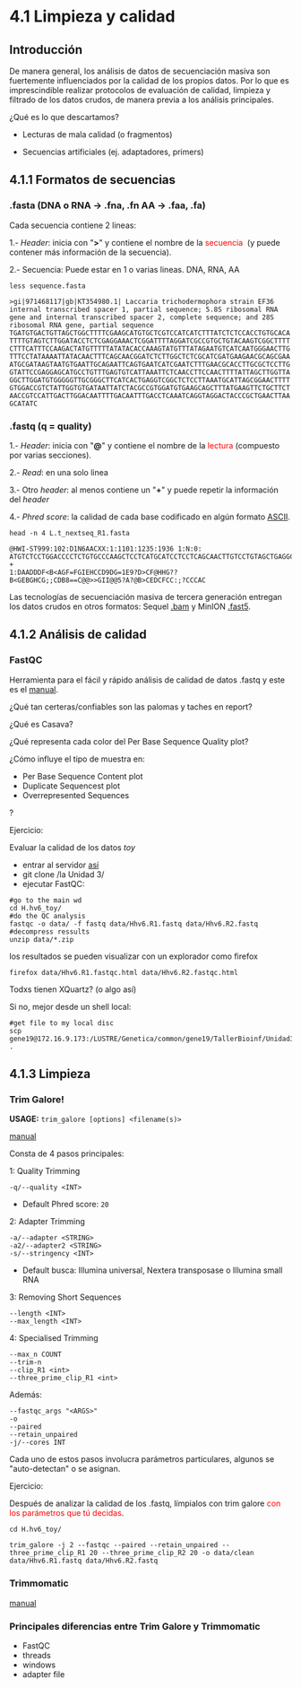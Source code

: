 # 4.1 Limpieza y calidad

## Introducción

De manera general, los análisis de datos de secuenciación masiva son fuertemente influenciados por la calidad de los propios datos. Por lo que es imprescindible realizar protocolos de evaluación de calidad, limpieza y filtrado de los datos crudos, de manera previa a los análisis principales.

¿Qué es lo que descartamos?

- Lecturas de mala calidad (o fragmentos)

- Secuencias artificiales (ej. adaptadores, primers)

  

## 4.1.1 Formatos de secuencias

### .fasta (DNA o RNA -> .fna, .fn AA -> .faa, .fa)

Cada secuencia contiene 2 lineas:

1.- *Header*: inicia con "**>**" y contiene el nombre de la <span style="color:red"> secuencia </span> (y puede contener más información de la secuencia).

2.- Secuencia: Puede estar en 1 o varias lineas. DNA, RNA, AA 

```
less sequence.fasta
```

```
>gi|971468117|gb|KT354980.1| Laccaria trichodermophora strain EF36 internal transcribed spacer 1, partial sequence; 5.8S ribosomal RNA gene and internal transcribed spacer 2, complete sequence; and 28S ribosomal RNA gene, partial sequence
TGATGTGACTGTTAGCTGGCTTTTCGAAGCATGTGCTCGTCCATCATCTTTATCTCTCCACCTGTGCACA
TTTTGTAGTCTTGGATACCTCTCGAGGAAACTCGGATTTTAGGATCGCCGTGCTGTACAAGTCGGCTTTT
CTTTCATTTCCAAGACTATGTTTTTATATACACCAAAGTATGTTTATAGAATGTCATCAATGGGAACTTG
TTTCCTATAAAATTATACAACTTTCAGCAACGGATCTCTTGGCTCTCGCATCGATGAAGAACGCAGCGAA
ATGCGATAAGTAATGTGAATTGCAGAATTCAGTGAATCATCGAATCTTTGAACGCACCTTGCGCTCCTTG
GTATTCCGAGGAGCATGCCTGTTTGAGTGTCATTAAATTCTCAACCTTCCAACTTTTATTAGCTTGGTTA
GGCTTGGATGTGGGGGTTGCGGGCTTCATCACTGAGGTCGGCTCTCCTTAAATGCATTAGCGGAACTTTT
GTGGACCGTCTATTGGTGTGATAATTATCTACGCCGTGGATGTGAAGCAGCTTTATGAAGTTCTGCTTCT
AACCGTCCATTGACTTGGACAATTTTGACAATTTGACCTCAAATCAGGTAGGACTACCCGCTGAACTTAA
GCATATC
```



### .fastq (q = quality)

1.- *Header*: inicia con "**@**" y contiene el nombre de la <span style="color:red">lectura</span> (compuesto por varias secciones).

2.- *Read*: en una solo linea

3.- Otro *header*: al menos contiene un "**+**" y puede repetir la información del *header*

4.- *Phred score*: la calidad de cada base codificado en algún formato [ASCII](http://drive5.com/usearch/manual/quality_score.html).

```
head -n 4 L.t_nextseq_R1.fasta
```

```
@HWI-ST999:102:D1N6AACXX:1:1101:1235:1936 1:N:0:
ATGTCTCCTGGACCCCTCTGTGCCCAAGCTCCTCATGCATCCTCCTCAGCAACTTGTCCTGTAGCTGAGGCTCACTGACTACCAGCTGCAG
+
1:DAADDDF<B<AGF=FGIEHCCD9DG=1E9?D>CF@HHG??B<GEBGHCG;;CDB8==C@@>>GII@@5?A?@B>CEDCFCC:;?CCCAC
```



Las tecnologías de secuenciación masiva de tercera generación entregan los datos crudos en otros formatos: Sequel [.bam](https://dnatech.genomecenter.ucdavis.edu/faqs/which-data-will-i-receive-from-the-pacbio-sequel-sequencer-will-they-have-quality-scores/) y MinION [.fast5](https://medium.com/@shiansu/a-look-at-the-nanopore-fast5-format-f711999e2ff6).



## 4.1.2 Análisis de calidad

### FastQC

Herramienta para el fácil y rápido análisis de calidad de datos .fastq y este es el  [manual](https://dnacore.missouri.edu/PDF/FastQC_Manual.pdf).

¿Qué tan certeras/confiables son las palomas y taches en report?

¿Qué es Casava?

¿Qué representa cada color del Per Base Sequence Quality plot?

¿Cómo influye el tipo de muestra en:

- Per Base Sequence Content plot
- Duplicate Sequencest plot
- Overrepresented Sequences

?

Ejercicio:

Evaluar la calidad de los datos *toy*

- entrar al servidor [así](https://github.com/AliciaMstt/TallerBioinf/blob/master/Unidad3/ssh.txt)
- git clone /la Unidad 3/
- ejecutar FastQC:

```
#go to the main wd
cd H.hv6_toy/
#do the QC analysis
fastqc -o data/ -f fastq data/Hhv6.R1.fastq data/Hhv6.R2.fastq
#decompress ressults
unzip data/*.zip
```

los resultados se pueden visualizar con un explorador como firefox

```
firefox data/Hhv6.R1.fastqc.html data/Hhv6.R2.fastqc.html
```

Todxs tienen XQuartz? (o algo así)

Si no, mejor desde un shell local:

```
#get file to my local disc
scp gene19@172.16.9.173:/LUSTRE/Genetica/common/gene19/TallerBioinf/Unidad3/H.hv6_toy/data/*.html .
```

 

## 4.1.3 Limpieza

### Trim Galore!

**USAGE:** `trim_galore [options] <filename(s)>`

[manual](https://github.com/FelixKrueger/TrimGalore/blob/master/Docs/Trim_Galore_User_Guide.md)



Consta de 4 pasos principales:

1: Quality Trimming

```
-q/--quality <INT>
```

- Default Phred score: `20`

2: Adapter Trimming

```
-a/--adapter <STRING>
-a2/--adapter2 <STRING>
-s/--stringency <INT>
```

- Default busca: Illumina universal, Nextera transposase o Illumina small RNA

3: Removing Short Sequences

```
--length <INT>
--max_length <INT>
```

4: Specialised Trimming

```
--max_n COUNT
--trim-n
--clip_R1 <int>
--three_prime_clip_R1 <int>
```

Además:

```
--fastqc_args "<ARGS>"
-o
--paired
--retain_unpaired
-j/--cores INT
```



Cada uno de estos pasos involucra parámetros particulares, algunos se "auto-detectan" o se asignan.

Ejercicio:

Después de analizar la calidad de los .fastq, límpialos con trim galore <span style="color:red">con los parámetros que tú decidas</span>.

 

```
cd H.hv6_toy/

trim_galore -j 2 --fastqc --paired --retain_unpaired --three_prime_clip_R1 20 --three_prime_clip_R2 20 -o data/clean data/Hhv6.R1.fastq data/Hhv6.R2.fastq
```



### Trimmomatic

[manual](http://www.usadellab.org/cms/uploads/supplementary/Trimmomatic/TrimmomaticManual_V0.32.pdf)



### Principales diferencias entre Trim Galore y Trimmomatic

- FastQC
- threads
- windows
- adapter file

